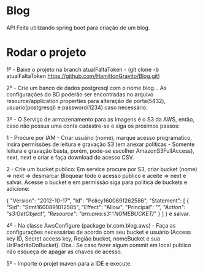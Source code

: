 # Blog
API Feita utilizando spring boot para criação de um blog.

# Rodar o projeto
1º - Baixe o projeto na branch atualFaltaToken - (git clone -b atualFaltaToken https://github.com/HamiltonGravito/Blog.git)

2º - Crie um banco de dados postgresql com o nome blog... As configurações do BD poderão ser encontradas no arquivo resource/application.properties para alteração de porta(5432), usuario(postgresql) e password(1234) caso necessário.

3º - O Serviço de armazenamento para as imagens é o S3 da AWS, então, caso não possua uma conta cadastre-se e siga os proximos passos:

  1 - Procure por IAM - Criar usuário (nome), marque acesso programatico, insira permissões de leitura e gravação S3 (em anexar politicas - Somente leitura e gravação basta, porém, pode-se escolher AmazonS3FullAccess), next, next e criar e faça download do acesso CSV.
  
  2 - Crie um bucket publico: Em service procure por S3, criar bucket (nome) => next => desmarcar Bloquear todo o acesso público e aceite => next e salvar. Acesse o bucket e em 
  permissão siga para politica de buckets e adicione:
  
  {
    "Version": "2012-10-17",
    "Id": "Policy1600891262586",
    "Statement": [
        {
            "Sid": "Stmt1600891012585",
            "Effect": "Allow",
            "Principal": "*",
            "Action": "s3:GetObject",
            "Resource": "arn:aws:s3:::NOMEBUCKET/*"
        }
    ]
  }
  e salvar.
  
4º - Na classe AwsConfigure (package br.com.blog.aws) - Faça as configurações necessárias de acordo com seu bucket e usuário (Access key ID, Secret access key, Região bucket, nomeBucket e sua UrlPadrãoDoBucket). Obs.: Se caso fazer algum commit em local publico não esqueça de apagar as chaves de acesso.

5º - Importe o projet maven para a IDE e execute.
